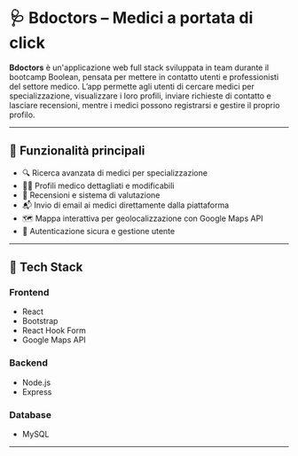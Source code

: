 # 🩺 Bdoctors – Medici a portata di click

**Bdoctors** è un'applicazione web full stack sviluppata in team durante il bootcamp Boolean, pensata per mettere in contatto utenti e professionisti del settore medico. L’app permette agli utenti di cercare medici per specializzazione, visualizzare i loro profili, inviare richieste di contatto e lasciare recensioni, mentre i medici possono registrarsi e gestire il proprio profilo.

---

## 🚀 Funzionalità principali

- 🔍 Ricerca avanzata di medici per specializzazione
- 👨‍⚕️ Profili medico dettagliati e modificabili
- 💬 Recensioni e sistema di valutazione
- 📬 Invio di email ai medici direttamente dalla piattaforma
- 🗺️ Mappa interattiva per geolocalizzazione con Google Maps API
- 🔐 Autenticazione sicura e gestione utente

---

## 🧰 Tech Stack

### Frontend
- React
- Bootstrap
- React Hook Form
- Google Maps API

### Backend
- Node.js
- Express

### Database
- MySQL

---
